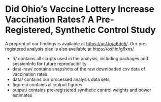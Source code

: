 # Did Ohio’s Vaccine Lottery Increase Vaccination Rates? A Pre-Registered, Synthetic Control Study


A preprint of our findings is available at https://osf.io/a6de5/. Our pre-registered analysis plan is also available at https://osf.io/g6xns/

* R/ contains all scripts used in the analysis, including packages and sessionInfo for future reproducibility. 
* data-raw/ contains snapshots of the raw downloaded csv data of vaccination rates. 
* data/ contains our processed analysis data sets. 
* figures/ contains all output figures 
* output/ contains pre-registered synthetic control weights and power estimates
